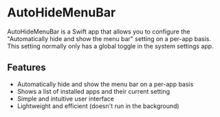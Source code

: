# AutoHideMenuBar

AutoHideMenuBar is a Swift app that allows you to configure the "Automatically hide and show the menu bar" setting on a per-app basis. This setting normally only has a global toggle in the system settings app.

## Features

- Automatically hide and show the menu bar on a per-app basis
- Shows a list of installed apps and their current setting
- Simple and intuitive user interface
- Lightweight and efficient (doesn't run in the background)
